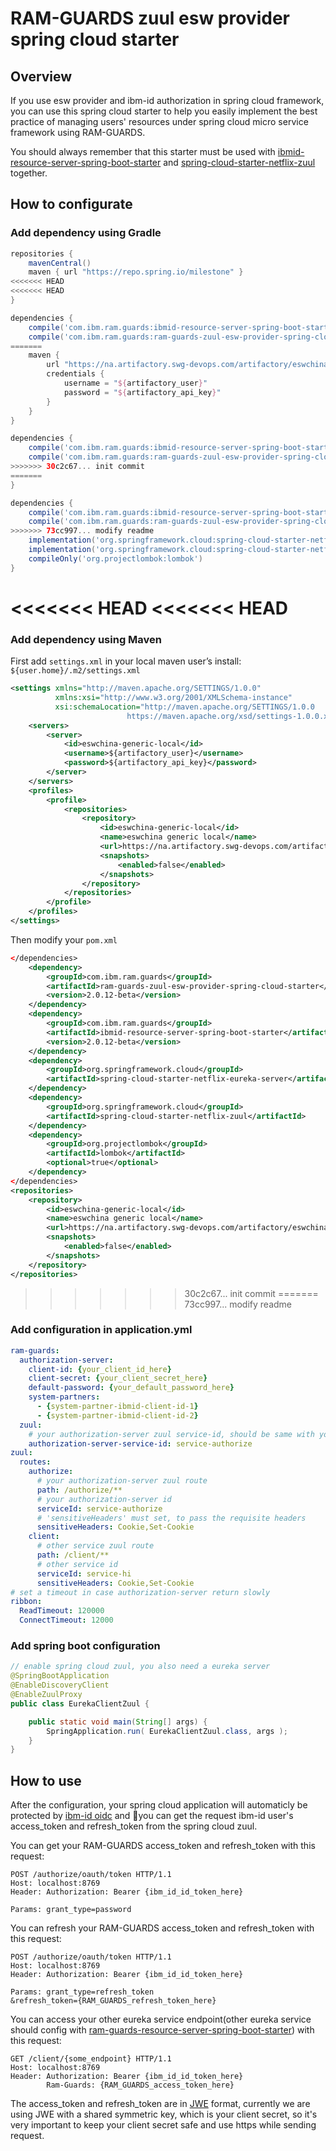 # RAM-GUARDS zuul esw provider spring cloud starter

## Overview

If you use esw provider and ibm-id authorization in spring cloud framework, you can use this spring cloud starter to help you easily implement the best practice of managing users' resources under spring cloud micro service framework using RAM-GUARDS.

You should always remember that this starter must be used with [ibmid-resource-server-spring-boot-starter](https://github.ibm.com/Danube-Engine/RAM-GUARDS/tree/master/ibmid-resource-server-spring-boot-starter) and [spring-cloud-starter-netflix-zuul](https://github.com/spring-cloud/spring-cloud-netflix/tree/master/spring-cloud-netflix-zuul) together.

## How to configurate

### Add dependency using Gradle

```gradle
repositories {
    mavenCentral()
    maven { url "https://repo.spring.io/milestone" }
<<<<<<< HEAD
<<<<<<< HEAD
}

dependencies {
    compile('com.ibm.ram.guards:ibmid-resource-server-spring-boot-starter:0.0.1-beta')
    compile('com.ibm.ram.guards:ram-guards-zuul-esw-provider-spring-cloud-starter:0.0.1-beta')
=======
    maven {
        url "https://na.artifactory.swg-devops.com/artifactory/eswchina-generic-local"
        credentials {
            username = "${artifactory_user}"
            password = "${artifactory_api_key}"
        }
    }
}

dependencies {
    compile('com.ibm.ram.guards:ibmid-resource-server-spring-boot-starter:2.0.12-beta')
    compile('com.ibm.ram.guards:ram-guards-zuul-esw-provider-spring-cloud-starter:2.0.12-beta')
>>>>>>> 30c2c67... init commit
=======
}

dependencies {
    compile('com.ibm.ram.guards:ibmid-resource-server-spring-boot-starter:0.0.1-beta')
    compile('com.ibm.ram.guards:ram-guards-zuul-esw-provider-spring-cloud-starter:0.0.1-beta')
>>>>>>> 73cc997... modify readme
    implementation('org.springframework.cloud:spring-cloud-starter-netflix-zuul')
    implementation('org.springframework.cloud:spring-cloud-starter-netflix-eureka-server')
    compileOnly('org.projectlombok:lombok')
}
```


<<<<<<< HEAD
<<<<<<< HEAD
=======
### Add dependency using Maven

First add `settings.xml` in your local maven user’s install: `${user.home}/.m2/settings.xml`

```xml
<settings xmlns="http://maven.apache.org/SETTINGS/1.0.0"
          xmlns:xsi="http://www.w3.org/2001/XMLSchema-instance"
          xsi:schemaLocation="http://maven.apache.org/SETTINGS/1.0.0
                          https://maven.apache.org/xsd/settings-1.0.0.xsd">
    <servers>
        <server>
            <id>eswchina-generic-local</id>
            <username>${artifactory_user}</username>
            <password>${artifactory_api_key}</password>
        </server>
    </servers>
    <profiles>
        <profile>
            <repositories>
                <repository>
                    <id>eswchina-generic-local</id>
                    <name>eswchina generic local</name>
                    <url>https://na.artifactory.swg-devops.com/artifactory/eswchina-generic-local</url>
                    <snapshots>
                        <enabled>false</enabled>
                    </snapshots>
                </repository>
            </repositories>
        </profile>
    </profiles>
</settings>
```

Then modify your `pom.xml`

```xml
</dependencies>
    <dependency>
        <groupId>com.ibm.ram.guards</groupId>
        <artifactId>ram-guards-zuul-esw-provider-spring-cloud-starter</artifactId>
        <version>2.0.12-beta</version>
    </dependency>
    <dependency>
        <groupId>com.ibm.ram.guards</groupId>
        <artifactId>ibmid-resource-server-spring-boot-starter</artifactId>
        <version>2.0.12-beta</version>
    </dependency>
    <dependency>
        <groupId>org.springframework.cloud</groupId>
        <artifactId>spring-cloud-starter-netflix-eureka-server</artifactId>
    </dependency>
    <dependency>
        <groupId>org.springframework.cloud</groupId>
        <artifactId>spring-cloud-starter-netflix-zuul</artifactId>
    </dependency>
    <dependency>
        <groupId>org.projectlombok</groupId>
        <artifactId>lombok</artifactId>
        <optional>true</optional>
    </dependency>
</dependencies>
<repositories>
    <repository>
        <id>eswchina-generic-local</id>
        <name>eswchina generic local</name>
        <url>https://na.artifactory.swg-devops.com/artifactory/eswchina-generic-local</url>
        <snapshots>
            <enabled>false</enabled>
        </snapshots>
    </repository>
</repositories>
```

>>>>>>> 30c2c67... init commit
=======
>>>>>>> 73cc997... modify readme
### Add configuration in application.yml

```yml
ram-guards:
  authorization-server:
    client-id: {your_client_id_here}
    client-secret: {your_client_secret_here}
    default-password: {your_default_password_here}
    system-partners:
      - {system-partner-ibmid-client-id-1}
      - {system-partner-ibmid-client-id-2}
  zuul:
    # your authorization-server zuul service-id, should be same with your configuration in zuul route
    authorization-server-service-id: service-authorize
zuul:
  routes:
    authorize:
      # your authorization-server zuul route
      path: /authorize/**
      # your authorization-server id
      serviceId: service-authorize
      # 'sensitiveHeaders' must set, to pass the requisite headers
      sensitiveHeaders: Cookie,Set-Cookie
    client:
      # other service zuul route
      path: /client/**
      # other service id
      serviceId: service-hi
      sensitiveHeaders: Cookie,Set-Cookie
# set a timeout in case authorization-server return slowly
ribbon:
  ReadTimeout: 120000
  ConnectTimeout: 12000
```

### Add spring boot configuration

```java
// enable spring cloud zuul, you also need a eureka server
@SpringBootApplication
@EnableDiscoveryClient
@EnableZuulProxy
public class EurekaClientZuul {

    public static void main(String[] args) {
        SpringApplication.run( EurekaClientZuul.class, args );
    }
}
```

## How to use

After the configuration, your spring cloud application will automaticly be protected by [ibm-id oidc](https://ies-provisioner.prod.identity-services.intranet.ibm.com/tools/sso/home.html) and you can get the request ibm-id user's access_token and refresh_token from the spring cloud zuul.

You can get your RAM-GUARDS access_token and refresh_token with this request:

```http
POST /authorize/oauth/token HTTP/1.1
Host: localhost:8769
Header: Authorization: Bearer {ibm_id_id_token_here}

Params: grant_type=password
```

You can refresh your RAM-GUARDS access_token and refresh_token with this request:

```http
POST /authorize/oauth/token HTTP/1.1
Host: localhost:8769
Header: Authorization: Bearer {ibm_id_id_token_here}

Params: grant_type=refresh_token
&refresh_token={RAM_GUARDS_refresh_token_here}
```

You can access your other eureka service endpoint(other eureka service should config with [ram-guards-resource-server-spring-boot-starter](https://github.ibm.com/Danube-Engine/RAM-GUARDS/tree/master/ram-guards-resource-server-spring-boot-starter)) with this request:

```http
GET /client/{some_endpoint} HTTP/1.1
Host: localhost:8769
Header: Authorization: Bearer {ibm_id_id_token_here}
        Ram-Guards: {RAM_GUARDS_access_token_here}
```

The access_token and refresh_token are in [JWE](https://tools.ietf.org/html/rfc7516) format, currently we are using JWE with a shared symmetric key, which is your client secret, so it's very important to keep your client secret safe and use https while sending request.
